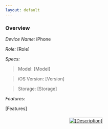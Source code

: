 ```yaml
---
layout: default
---
```


### Overview

*Device Name:* iPhone

*Role:* [Role]

*Specs:*

>Model: [Model]

>iOS Version: [Version]

>Storage: [Storage]

*Features:*

[Features]

<div class="gallery">
    <div class="gallery-item">
        <a href="/assets/images/iphone/[image1].jpg" target="_blank">
            <img src="/assets/images/iphone/[image1].jpg" alt="[Description]">
        </a>
    </div>
</div>

<style>
.gallery {
    display: grid;
    grid-template-columns: repeat(auto-fill, minmax(300px, 1fr));
    gap: 20px;
    margin: 20px 0;
}

.gallery-item {
    text-align: center;
}

.gallery-item img {
    max-width: 100%;
    height: auto;
    border: 1px solid #ccc;
}

.gallery-item a:hover img {
    filter: brightness(1.1);
    transform: translateY(-1px);
    transition: all 0.15s ease;
}
</style> 